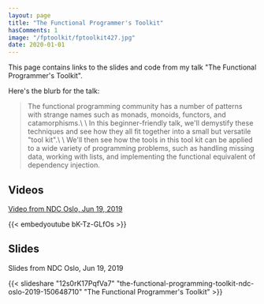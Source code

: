 ```yaml
---
layout: page
title: "The Functional Programmer's Toolkit"
hasComments: 1
image: "/fptoolkit/fptoolkit427.jpg"
date: 2020-01-01
---
```


This page contains links to the slides and code from my talk "The Functional Programmer's Toolkit".

Here's the blurb for the talk:

> The functional programming community has a number of patterns with strange names such as monads, monoids, functors, and catamorphisms.\ \ In this beginner-friendly talk, we'll demystify these techniques and see how they all fit together into a small but versatile "tool kit".\ \ We'll then see how the tools in this tool kit can be applied to a wide variety of programming problems, such as handling missing data, working with lists, and implementing the functional equivalent of dependency injection.


## Videos

[Video from NDC Oslo, Jun 19, 2019](https://www.youtube.com/watch?v=bK-Tz-GLfOs)

{{< embedyoutube bK-Tz-GLfOs >}}

## Slides

Slides from NDC Oslo, Jun 19, 2019

{{< slideshare "12s0rK17PqfVa7" "the-functional-programming-toolkit-ndc-oslo-2019-150648710" "The Functional Programmer's Toolkit" >}}



